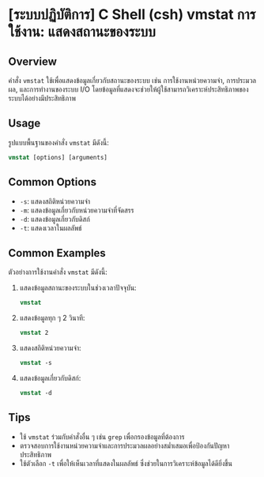 # [ระบบปฏิบัติการ] C Shell (csh) vmstat การใช้งาน: แสดงสถานะของระบบ

## Overview
คำสั่ง `vmstat` ใช้เพื่อแสดงข้อมูลเกี่ยวกับสถานะของระบบ เช่น การใช้งานหน่วยความจำ, การประมวลผล, และการทำงานของระบบ I/O โดยข้อมูลที่แสดงจะช่วยให้ผู้ใช้สามารถวิเคราะห์ประสิทธิภาพของระบบได้อย่างมีประสิทธิภาพ

## Usage
รูปแบบพื้นฐานของคำสั่ง `vmstat` มีดังนี้:

```csh
vmstat [options] [arguments]
```

## Common Options
- `-s`: แสดงสถิติหน่วยความจำ
- `-m`: แสดงข้อมูลเกี่ยวกับหน่วยความจำที่จัดสรร
- `-d`: แสดงข้อมูลเกี่ยวกับดิสก์
- `-t`: แสดงเวลาในผลลัพธ์

## Common Examples
ตัวอย่างการใช้งานคำสั่ง `vmstat` มีดังนี้:

1. แสดงข้อมูลสถานะของระบบในช่วงเวลาปัจจุบัน:
   ```csh
   vmstat
   ```

2. แสดงข้อมูลทุก ๆ 2 วินาที:
   ```csh
   vmstat 2
   ```

3. แสดงสถิติหน่วยความจำ:
   ```csh
   vmstat -s
   ```

4. แสดงข้อมูลเกี่ยวกับดิสก์:
   ```csh
   vmstat -d
   ```

## Tips
- ใช้ `vmstat` ร่วมกับคำสั่งอื่น ๆ เช่น `grep` เพื่อกรองข้อมูลที่ต้องการ
- ตรวจสอบการใช้งานหน่วยความจำและการประมวลผลอย่างสม่ำเสมอเพื่อป้องกันปัญหาประสิทธิภาพ
- ใช้ตัวเลือก `-t` เพื่อให้เห็นเวลาที่แสดงในผลลัพธ์ ซึ่งช่วยในการวิเคราะห์ข้อมูลได้ดียิ่งขึ้น